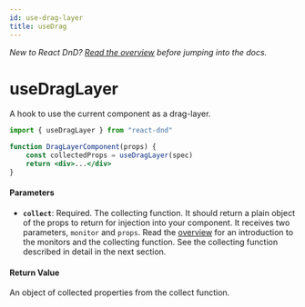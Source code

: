 ```yaml
---
id: use-drag-layer
title: useDrag
---
```


<!--alex disable hook -->

_New to React DnD? [Read the overview](/docs/overview) before jumping into the docs._

# useDragLayer

A hook to use the current component as a drag-layer.

```jsx
import { useDragLayer } from "react-dnd"

function DragLayerComponent(props) {
	const collectedProps = useDragLayer(spec)
	return <div>...</div>
}
```

#### Parameters

- **`collect`**: Required. The collecting function. It should return a plain object of the props to return for injection into your component. It receives two parameters, `monitor` and `props`. Read the [overview](/docs/overview) for an introduction to the monitors and the collecting function. See the collecting function described in detail in the next section.

#### Return Value

An object of collected properties from the collect function.
